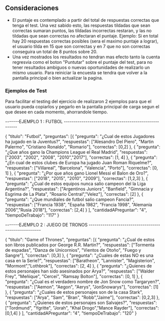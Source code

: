## Consideraciones
<ul>
 <li> El puntaje es contemplado a partir del total de respuestas correctas que tenga el test. Una vez sabido esto, las respuestas tildadas que sean correctas sumaran puntos, las tildadas incorrectas restaran, y las no tildadas que sean correctas no afectaran el puntaje. Ejemplo: Si en total hay 20 respuestas correctas posibles (sera el maximo puntaje a lograr), el usuario tilda en 15 que son correctas y en 7 que no son correctas conseguira un total de 8 puntos sobre 20. </li>
 <li> Una vez mostrados los resultados no tendran mas efecto tanto la cuenta regresvia como el boton "Puntutar" sobre el puntaje del test, para no tener resultados ambiguos o nuevas oportunidades de realizarlo un mismo usuario. Para reiniciar la encuesta se tendra que volver a la pantalla principal o bien actualizar la pagina.</li>
 </ul>
 
### Ejemplos de Test 
<p> Para facilitar el testing del ejercicio de realizaron 2 ejemplos para que el usuario pueda copiarlos y pegarlo en la pantalla principal de carga segun el que desee en cada momento, ahorrandole tiempo.</p>

-------EJEMPLO 1 : FUTBOL ------------------------------------------------------
<p>{
"titulo": "Futbol",
"preguntas": [{
"pregunta": "¿Cual de estos Jugadores ha jugado en la Juventus?",
"respuestas": ["Alesandro Del Piero", "Martin Palermo", "Cristiano Ronaldo", "Romario"],
"correctas": [0,2]
},
{
"pregunta": "¿Que años gano la Champions League el Real Madrid",
"respuestas": ["2003", "2002", "2008", "2010","2017"],
"correctas": [1, 4]
},
{
"pregunta": "¿En cual de estos clubes de Europa ha jugado Juan Roman Riquelme?",
"respuestas": ["Villareal", "Barcelona", "Valencia", "Porto"],
"correctas": [0, 1]
},
{
"pregunta": "¿Por que años gano Lionel Messi el Balon de Oro?",
"respuestas": ["2018", "2015", "2010", "2009"],
"correctas": [1,2,3]
},
{
"pregunta": "¿Cual de estos equipos nunca salio campeon del la Liga Argentina?",
"respuestas": ["Argentinos Juniors", "Banfield", "Gimnacia y Esgrima de La Plata", "Rosario Central","Velez"],
"correctas": [2]
},
{
"pregunta": "¿Que mundiales de futbol salio campeon Fancia?",
"respuestas": ["Francia 1938", "España 1982", "Francia 1998", "Alemania 2006","Rusia 2018"],
"correctas": [2,4]
}
],
"cantidadAPreguntar": "4",
"tiempoDeTrabajo": "117"
}</p>


-------EJEMPLO 2 : JUEGO DE TRONOS ------------------------------------------------------
<p>{
"titulo": "Game of Thrones",
"preguntas": [{
"pregunta": "¿Cual de estos son libros publicados por George R.R. Martin?",
"respuestas": ["Tormenta de espadas", "Danza de Unicornios", "Vientos de Otoño", "Fuego y Sangre"],
"correctas": [0,3]
},
{
"pregunta": "¿Cuales de estas NO es una casa en la Serie?",
"respuestas": ["Baratheon", "Lannister", "Magisterion", "Mormont","Lothbrok"],
"correctas": [2, 4]
},
{
"pregunta": "¿Quienes de estos personajes han sido asesinados por Arya?",
"respuestas": ["Walder Frey", "Meñique", "Cercei", "Ramsay Bolton"],
"correctas": [0, 1]
},
{
"pregunta": "¿Cual es el verdadero nombre de Jon Snow como Targaryen?",
"respuestas": ["Aemon", "Aegon", "Aerys", "JonSnowarys"],
"correctas": [1]
},
{
"pregunta": "¿Cuales de estos personajes son de la casa Stark",
"respuestas": ["Arya", "Sam", "Bran", "Robb","Jaime"],
"correctas": [0,2,3]
},
{
"pregunta": "¿Quienes de estos personajes son Salvajes?",
"respuestas": ["Tordmund", "Ygritte", "Jorah", "Khal Drogo","Mance Rayder"],
"correctas": [0,1,4]
}
],
"cantidadAPreguntar": "4",
"tiempoDeTrabajo": "120"
}
</p>
